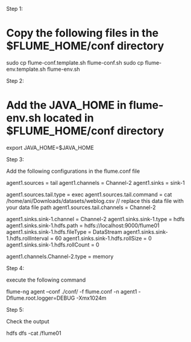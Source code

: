 Step 1: 

# Copy the following files in the $FLUME_HOME/conf directory 

sudo cp flume-conf.template.sh flume-conf.sh 
sudo cp flume-env.template.sh flume-env.sh

Step 2: 
# Add the JAVA_HOME in flume-env.sh located in $FLUME_HOME/conf directory 

export JAVA_HOME=$JAVA_HOME

Step 3: 

Add the following configurations in the flume.conf file 

agent1.sources = tail
agent1.channels = Channel-2
agent1.sinks = sink-1

agent1.sources.tail.type = exec
agent1.sources.tail.command = cat /home/ani/Downloads/datasets/weblog.csv     // replace this data file with your data file path
agent1.sources.tail.channels = Channel-2

agent1.sinks.sink-1.channel = Channel-2
agent1.sinks.sink-1.type = hdfs
agent1.sinks.sink-1.hdfs.path = hdfs://localhost:9000/flume01
agent1.sinks.sink-1.hdfs.fileType = DataStream
agent1.sinks.sink-1.hdfs.rollInterval = 60
agent1.sinks.sink-1.hdfs.rollSize = 0
agent1.sinks.sink-1.hdfs.rollCount = 0

agent1.channels.Channel-2.type = memory

Step 4:

execute the following command 

flume-ng agent –conf ./conf/ -f flume.conf -n agent1 -Dflume.root.logger=DEBUG -Xmx1024m


Step 5: 

Check the output 

hdfs dfs -cat /flume01


